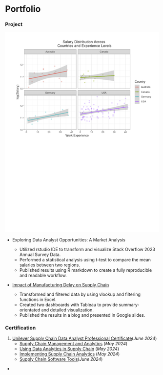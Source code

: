 # Portfolio

### Project
![Salary Distribution](assets/img/salary.PNG)
- Exploring Data Analyst Opportunities: A Market Analysis
    - Utilized rstudio IDE to transform and visualize Stack Overflow 2023 Annual Survey Data.
    - Performed a statistical analysis using t-test to compare the mean salaries between two regions.
    - Published results using R markdown to create a fully reproducible and readable workflow.
      
- [Impact of Manufacturing Delay on Supply Chain](https://medium.com/@hasan.ahmedmonjurul/impact-of-manufacturing-delay-on-supply-chain-21d361d3a52e)
    - Transformed and filtered data by using vlookup and filtering functions in Excel.
    - Created two dashboards with Tableau to provide summary-orientated and detailed visualization.
    - Published the results in a blog and presented in Google slides.


### Certification
1. [Unilever Supply Chain Data Analyst Professional Certificate](/assets/img/P1.pdf)(_June 2024_) 
   * [Supply Chain Management and Analytics](/assets/img/C1.pdf) (_May 2024_)
   * [Using Data Analytics in Supply Chain](/assets/img/C1.pdf) (_May 2024_)
   * [Implementing Supply Chain Analytics](/assets/img/C3.pdf) (_May 2024_)
   * [Supply Chain Software Tools](/assets/img/C4.pdf)(_June 2024_)
     

- 
